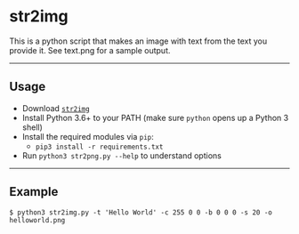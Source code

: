 # str2img
This is a python script that makes an image with text from the text you provide it. See text.png for a sample output.

---------

## Usage
 - Download [`str2img`](https://github.com/blawar/nut/archive/master.zip)
 - Install Python 3.6+ to your PATH (make sure `python` opens up a Python 3 shell)
 - Install the required modules via `pip`:
 	 - `pip3 install -r requirements.txt`
 - Run `python3 str2png.py --help` to understand options

---------

## Example

```
$ python3 str2img.py -t 'Hello World' -c 255 0 0 -b 0 0 0 -s 20 -o helloworld.png
```
